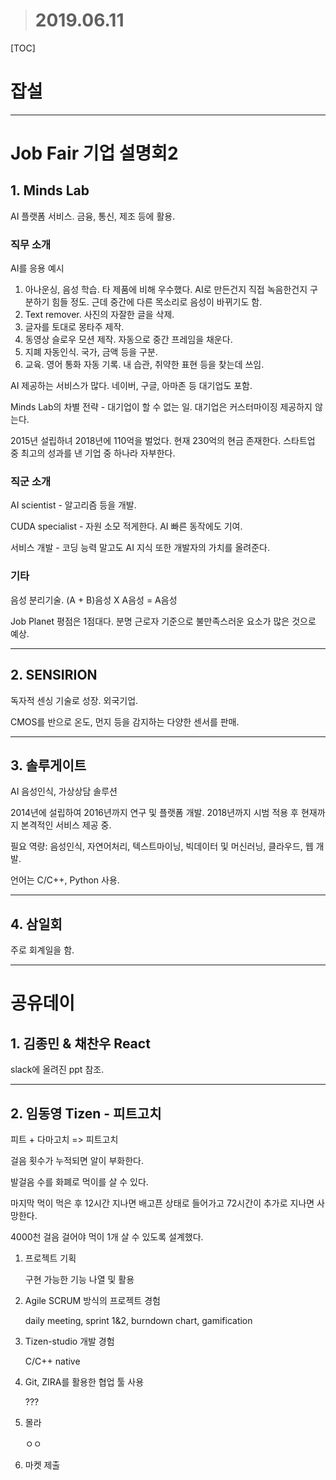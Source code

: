 > # 2019.06.11

[TOC]

# 잡설



---

# Job Fair 기업 설명회2

## 1. Minds Lab

AI 플랫폼 서비스. 금융, 통신, 제조 등에 활용.



### 직무 소개

AI를 응용 예시

1. 아나운싱, 음성 학습. 타 제품에 비해 우수했다. AI로 만든건지 직접 녹음한건지 구분하기 힘들 정도. 근데 중간에 다른 목소리로 음성이 바뀌기도 함.
2. Text remover. 사진의 자잘한 글을 삭제.
3. 글자를 토대로 몽타주 제작.
4. 동영상 슬로우 모션 제작. 자동으로 중간 프레임을 채운다.
5. 지폐 자동인식. 국가, 금액 등을 구분.
6. 교육. 영어 통화 자동 기록. 내 습관, 취약한 표현 등을 찾는데 쓰임.



AI 제공하는 서비스가 많다. 네이버, 구글, 아마존 등 대기업도 포함.

Minds Lab의 차별 전략 - 대기업이 할 수 없는 일. 대기업은 커스터마이징 제공하지 않는다.



2015년 설립하녀 2018년에 110억을 벌었다. 현재 230억의 현금 존재한다. 스타트업 중 최고의 성과를 낸 기업 중 하나라 자부한다.



### 직군 소개

AI scientist - 알고리즘 등을 개발.

CUDA specialist - 자원 소모 적게한다. AI 빠른 동작에도 기여.

서비스 개발 - 코딩 능력 말고도 AI  지식 또한 개발자의 가치를 올려준다.



### 기타

음성 분리기술. (A + B)음성 X A음성 = A음성

Job Planet  평점은 1점대다. 분명 근로자 기준으로 불만족스러운 요소가 많은 것으로 예상.



----

## 2. SENSIRION

독자적 센싱 기술로 성장. 외국기업.

CMOS를 반으로 온도, 먼지 등을 감지하는 다양한 센서를 판매.



---

## 3. 솔루게이트

AI 음성인식, 가상상담 솔루션

2014년에 설립하여 2016년까지 연구 및 플랫폼 개발. 2018년까지 시범 적용 후 현재까지 본격적인 서비스 제공 중.

필요 역량: 음성인식, 자연어처리, 텍스트마이닝, 빅데이터 및 머신러닝, 클라우드, 웹 개발.

언어는 C/C++, Python 사용.



---

## 4. 삼일회

주로 회계일을 함.



---

# 공유데이

## 1. 김종민 & 채찬우 React

slack에 올려진 ppt 참조.



---

## 2. 임동영 Tizen - 피트고치

피트 + 다마고치 => 피트고치

걸음 횟수가 누적되면 알이 부화한다.

발걸음 수를 화폐로 먹이를 살 수 있다.

마지막 먹이 먹은 후 12시간 지나면 배고픈 상태로 들어가고 72시간이 추가로 지나면 사망한다.

4000천 걸음 걸어야 먹이 1개 살 수 있도록 설계했다.



1. 프로젝트 기획

   구현 가능한 기능 나열 및 활용

2. Agile SCRUM 방식의 프로젝트 경험

   daily meeting, sprint 1&2, burndown chart, gamification

3. Tizen-studio 개발 경험

   C/C++ native

4. Git, ZIRA를 활용한 협업 툴 사용

   ???

5. 몰라

   ㅇㅇ

6. 마켓 제출



